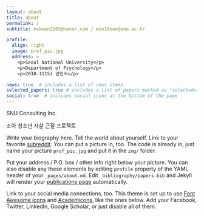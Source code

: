 ```yaml
---
layout: about
title: about
permalink: /
subtitle: mskwon2103@naver.com / min10seo@snu.ac.kr

profile:
  align: right
  image: prof_pic.jpg
  address: >
    <p>Seoul National University</p>
    <p>Department of Psychology</p>
    <p>2018-11153 권민서</p>

news: true  # includes a list of news items
selected_papers: true # includes a list of papers marked as "selected={true}"
social: true  # includes social icons at the bottom of the page
---
```


SNU Consulting Inc.

소아 청소년 자살 근절 프로젝트

Write your biography here. Tell the world about yourself. Link to your favorite [subreddit](http://reddit.com). You can put a picture in, too. The code is already in, just name your picture `prof_pic.jpg` and put it in the `img/` folder.

Put your address / P.O. box / other info right below your picture. You can also disable any these elements by editing `profile` property of the YAML header of your `_pages/about.md`. Edit `_bibliography/papers.bib` and Jekyll will render your [publications page](/al-folio/publications/) automatically.

Link to your social media connections, too. This theme is set up to use [Font Awesome icons](http://fortawesome.github.io/Font-Awesome/) and [Academicons](https://jpswalsh.github.io/academicons/), like the ones below. Add your Facebook, Twitter, LinkedIn, Google Scholar, or just disable all of them.
